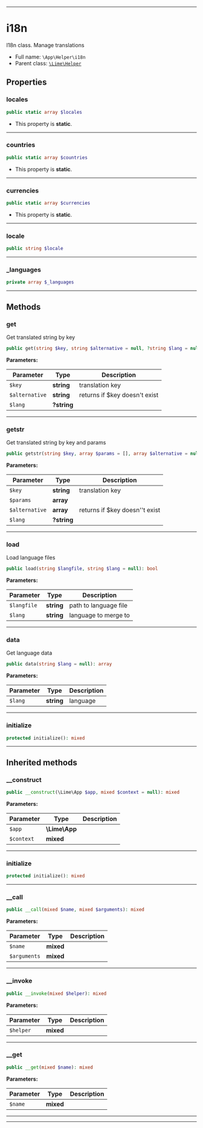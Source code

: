 ***

# i18n

I18n class. Manage translations



* Full name: `\App\Helper\i18n`
* Parent class: [`\Lime\Helper`](../../Lime/Helper.md)



## Properties


### locales



```php
public static array $locales
```



* This property is **static**.


***

### countries



```php
public static array $countries
```



* This property is **static**.


***

### currencies



```php
public static array $currencies
```



* This property is **static**.


***

### locale



```php
public string $locale
```






***

### _languages



```php
private array $_languages
```






***

## Methods


### get

Get translated string by key

```php
public get(string $key, string $alternative = null, ?string $lang = null): string
```








**Parameters:**

| Parameter | Type | Description |
|-----------|------|-------------|
| `$key` | **string** | translation key |
| `$alternative` | **string** | returns if $key doesn&#039;t exist |
| `$lang` | **?string** |  |




***

### getstr

Get translated string by key and params

```php
public getstr(string $key, array $params = [], array $alternative = null, ?string $lang = null): string
```








**Parameters:**

| Parameter | Type | Description |
|-----------|------|-------------|
| `$key` | **string** | translation key |
| `$params` | **array** |  |
| `$alternative` | **array** | returns if $key doesn&#039;&#039;t exist |
| `$lang` | **?string** |  |




***

### load

Load language files

```php
public load(string $langfile, string $lang = null): bool
```








**Parameters:**

| Parameter | Type | Description |
|-----------|------|-------------|
| `$langfile` | **string** | path to language file |
| `$lang` | **string** | language to merge to |




***

### data

Get language data

```php
public data(string $lang = null): array
```








**Parameters:**

| Parameter | Type | Description |
|-----------|------|-------------|
| `$lang` | **string** | language |




***

### initialize



```php
protected initialize(): mixed
```











***


## Inherited methods


### __construct



```php
public __construct(\Lime\App $app, mixed $context = null): mixed
```








**Parameters:**

| Parameter | Type | Description |
|-----------|------|-------------|
| `$app` | **\Lime\App** |  |
| `$context` | **mixed** |  |




***

### initialize



```php
protected initialize(): mixed
```











***

### __call



```php
public __call(mixed $name, mixed $arguments): mixed
```








**Parameters:**

| Parameter | Type | Description |
|-----------|------|-------------|
| `$name` | **mixed** |  |
| `$arguments` | **mixed** |  |




***

### __invoke



```php
public __invoke(mixed $helper): mixed
```








**Parameters:**

| Parameter | Type | Description |
|-----------|------|-------------|
| `$helper` | **mixed** |  |




***

### __get



```php
public __get(mixed $name): mixed
```








**Parameters:**

| Parameter | Type | Description |
|-----------|------|-------------|
| `$name` | **mixed** |  |




***


***

